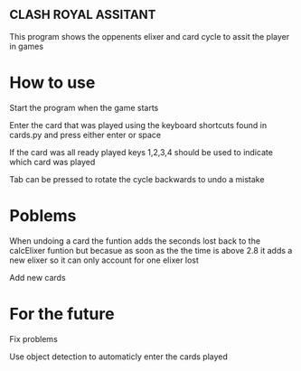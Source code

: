 ## CLASH ROYAL ASSITANT

This program shows the oppenents elixer and card cycle to assit the player in games

# How to use

Start the program when the game starts

Enter the card that was played using the keyboard shortcuts found in cards.py and press either enter or space

If the card was all ready played keys 1,2,3,4 should be used to indicate which card was played

Tab can be pressed to rotate the cycle backwards to undo a mistake

# Poblems

When undoing a card the funtion adds the seconds lost back to the calcElixer funtion but becasue as soon as the the time is above 2.8 it adds a new elixer so it can only account for one elixer lost

Add new cards

# For the future

Fix problems

Use object detection to automaticly enter the cards played

